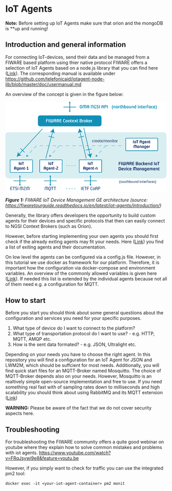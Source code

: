 # IoT Agents

**Note:** Before setting up IoT Agents make sure that orion and the mongoDB is
**up and running!

## Introduction and general information

For connecting IoT-devices, send their data and be managed from a FIWARE based
platform using thier native protocol FIWARE offers a selection of IoT Agents
based on a node.js library that you can find here
([Link](https://github.com/telefonicaid/iotagent-node-lib)). The corresponding
manual is available under
https://github.com/telefonicaid/iotagent-node-lib/blob/master/doc/usermanual.md

An overview of the concept is given in the figure below:

![FIWARE IoT Device Management GE architecture (_source_: https://fiwaretourguide.readthedocs.io/en/latest/iot-agents/introduction/)](..//docs/figures/iot-agents_zoom.png)

***Figure 1:*** *FIWARE IoT Device Management GE architecture (_source_: https://fiwaretourguide.readthedocs.io/en/latest/iot-agents/introduction/)*

Generally, the library offers developers the opportunity to build custom agents
for their devices and specific protocols that then can easily connect to NGSI
Context Brokers (such as Orion).

However, before starting implementing your own agents you should first check if
the already exiting agents may fit your needs. Here
([Link](https://www.fiware.org/developers/catalogue/)) you find a list of
exiting agents and their documentation.

On low level the agents can be configured via a config.js file. However, in this
tutorial we use docker as framework for our platform. Therefore, it is important
how the configuration via docker-compose and environment variables. An overview
of the commonly allowed variables is given here
([Link](https://iotagent-node-lib.readthedocs.io/en/latest/installationguide/index.htmlµ)).
If needed this list is extended by the individual agents because not all of them
need e.g. a configuration for MQTT.

## How to start

Before you start you should think about some general questiions about the
configuration and services you need for your specific purposes.
1. What type of device do I want to connect to the platform?
2. What type of transportation protocol do I want to use? - e.g. HTTP, MQTT, AMQP etc.
3. How is the sent data formated? - e.g. JSON, Ultralight etc.

Depending on your needs you have to choose the right agent. In this repository
you will find a configuration for an IoT Agent for JSON and LWM2M, which should
be suffcient for most needs. Additionally, you will find quick start files for
an MQTT-Broker named Mosquitto. The choice of MQTT-Broker depends also on your
needs. However, Mosquitto is an realtively simple open-source implementation and
free to use. If you need something real fast with of sampling rates down to
milliseconds and high scalability you should think about using RabbitMQ and its
MQTT extension ([Link](https://www.rabbitmq.com/mqtt.html))

**WARNING:** Please be aware of the fact that we do not cover security aspects
here.

## Troubleshooting

For troubleshooting the FIWARE community offers a quite good webinar on youtube
where they explain how to solve common mistakes and problems with iot agents.
https://www.youtube.com/watch?v=FRqJsywi9e8&feature=youtu.be

However, if you simply want to check for traffic you can use the integrated pm2 tool:

    docker exec -it <your-iot-agent-container> pm2 monit
